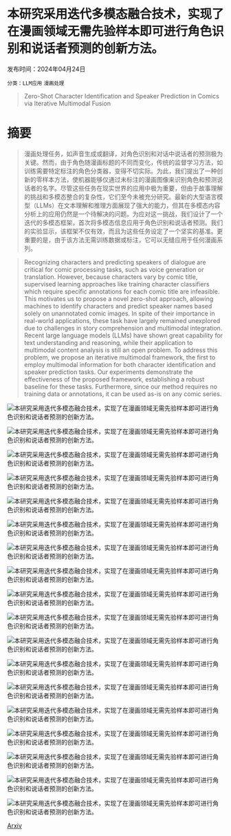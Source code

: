 # 本研究采用迭代多模态融合技术，实现了在漫画领域无需先验样本即可进行角色识别和说话者预测的创新方法。

发布时间：2024年04月24日

`分类：LLM应用` `漫画处理`

> Zero-Shot Character Identification and Speaker Prediction in Comics via Iterative Multimodal Fusion

# 摘要

> 漫画处理任务，如声音生成或翻译，对角色识别和对话中说话者的预测极为关键。然而，由于角色随漫画标题的不同而变化，传统的监督学习方法，如训练需要特定标注的角色分类器，变得不切实际。为此，我们提出了一种创新的零样本方法，使机器能够仅通过未标注的漫画图像来识别角色和预测说话者的名字。尽管这些任务在现实世界的应用中极为重要，但由于故事理解的挑战和多模态整合的复杂性，它们至今未被充分研究。最新的大型语言模型（LLMs）在文本理解和推理方面展现了强大的能力，但其在多模态内容分析上的应用仍然是一个待解决的问题。为应对这一挑战，我们设计了一个迭代的多模态框架，首次将多模态信息应用于角色识别和说话者预测。我们的实验显示，该框架不仅有效，而且为这些任务设定了一个坚实的基准。更重要的是，由于该方法无需训练数据或标注，它可以无缝应用于任何漫画系列。

> Recognizing characters and predicting speakers of dialogue are critical for comic processing tasks, such as voice generation or translation. However, because characters vary by comic title, supervised learning approaches like training character classifiers which require specific annotations for each comic title are infeasible. This motivates us to propose a novel zero-shot approach, allowing machines to identify characters and predict speaker names based solely on unannotated comic images. In spite of their importance in real-world applications, these task have largely remained unexplored due to challenges in story comprehension and multimodal integration. Recent large language models (LLMs) have shown great capability for text understanding and reasoning, while their application to multimodal content analysis is still an open problem. To address this problem, we propose an iterative multimodal framework, the first to employ multimodal information for both character identification and speaker prediction tasks. Our experiments demonstrate the effectiveness of the proposed framework, establishing a robust baseline for these tasks. Furthermore, since our method requires no training data or annotations, it can be used as-is on any comic series.

![本研究采用迭代多模态融合技术，实现了在漫画领域无需先验样本即可进行角色识别和说话者预测的创新方法。](../../..//opt/data/Projects/HuggingArxiv/paper_images/2404.13993/x1.png)

![本研究采用迭代多模态融合技术，实现了在漫画领域无需先验样本即可进行角色识别和说话者预测的创新方法。](../../..//opt/data/Projects/HuggingArxiv/paper_images/2404.13993/x2.png)

![本研究采用迭代多模态融合技术，实现了在漫画领域无需先验样本即可进行角色识别和说话者预测的创新方法。](../../..//opt/data/Projects/HuggingArxiv/paper_images/2404.13993/x3.png)

![本研究采用迭代多模态融合技术，实现了在漫画领域无需先验样本即可进行角色识别和说话者预测的创新方法。](../../..//opt/data/Projects/HuggingArxiv/paper_images/2404.13993/x4.png)

![本研究采用迭代多模态融合技术，实现了在漫画领域无需先验样本即可进行角色识别和说话者预测的创新方法。](../../..//opt/data/Projects/HuggingArxiv/paper_images/2404.13993/x5.png)

![本研究采用迭代多模态融合技术，实现了在漫画领域无需先验样本即可进行角色识别和说话者预测的创新方法。](../../..//opt/data/Projects/HuggingArxiv/paper_images/2404.13993/x6.png)

![本研究采用迭代多模态融合技术，实现了在漫画领域无需先验样本即可进行角色识别和说话者预测的创新方法。](../../..//opt/data/Projects/HuggingArxiv/paper_images/2404.13993/x7.png)

![本研究采用迭代多模态融合技术，实现了在漫画领域无需先验样本即可进行角色识别和说话者预测的创新方法。](../../..//opt/data/Projects/HuggingArxiv/paper_images/2404.13993/x8.png)

![本研究采用迭代多模态融合技术，实现了在漫画领域无需先验样本即可进行角色识别和说话者预测的创新方法。](../../..//opt/data/Projects/HuggingArxiv/paper_images/2404.13993/x9.png)

![本研究采用迭代多模态融合技术，实现了在漫画领域无需先验样本即可进行角色识别和说话者预测的创新方法。](../../..//opt/data/Projects/HuggingArxiv/paper_images/2404.13993/x10.png)

![本研究采用迭代多模态融合技术，实现了在漫画领域无需先验样本即可进行角色识别和说话者预测的创新方法。](../../..//opt/data/Projects/HuggingArxiv/paper_images/2404.13993/x11.png)

![本研究采用迭代多模态融合技术，实现了在漫画领域无需先验样本即可进行角色识别和说话者预测的创新方法。](../../..//opt/data/Projects/HuggingArxiv/paper_images/2404.13993/x12.png)

![本研究采用迭代多模态融合技术，实现了在漫画领域无需先验样本即可进行角色识别和说话者预测的创新方法。](../../..//opt/data/Projects/HuggingArxiv/paper_images/2404.13993/x13.png)

![本研究采用迭代多模态融合技术，实现了在漫画领域无需先验样本即可进行角色识别和说话者预测的创新方法。](../../..//opt/data/Projects/HuggingArxiv/paper_images/2404.13993/x14.png)

![本研究采用迭代多模态融合技术，实现了在漫画领域无需先验样本即可进行角色识别和说话者预测的创新方法。](../../..//opt/data/Projects/HuggingArxiv/paper_images/2404.13993/x15.png)

![本研究采用迭代多模态融合技术，实现了在漫画领域无需先验样本即可进行角色识别和说话者预测的创新方法。](../../..//opt/data/Projects/HuggingArxiv/paper_images/2404.13993/zeroshot_1.jpg)

![本研究采用迭代多模态融合技术，实现了在漫画领域无需先验样本即可进行角色识别和说话者预测的创新方法。](../../..//opt/data/Projects/HuggingArxiv/paper_images/2404.13993/zeroshot_2.jpg)

![本研究采用迭代多模态融合技术，实现了在漫画领域无需先验样本即可进行角色识别和说话者预测的创新方法。](../../..//opt/data/Projects/HuggingArxiv/paper_images/2404.13993/zeroshot_3.jpg)

[Arxiv](https://arxiv.org/abs/2404.13993)